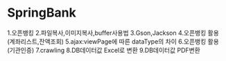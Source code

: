 # SpringBank
1.오픈뱅킹
2.파일복사,이미지복사,buffer사용법
3.Gson,Jackson
4.오픈뱅킹 활용(계좌리스트,잔액조회)
5.ajax:viewPage에 따른 dataType의 차이
6.오픈뱅킹 활용(기관인증)
7.crawling
8.DB데이터값 Excel로 변환
9.DB데이터값 PDF변환
